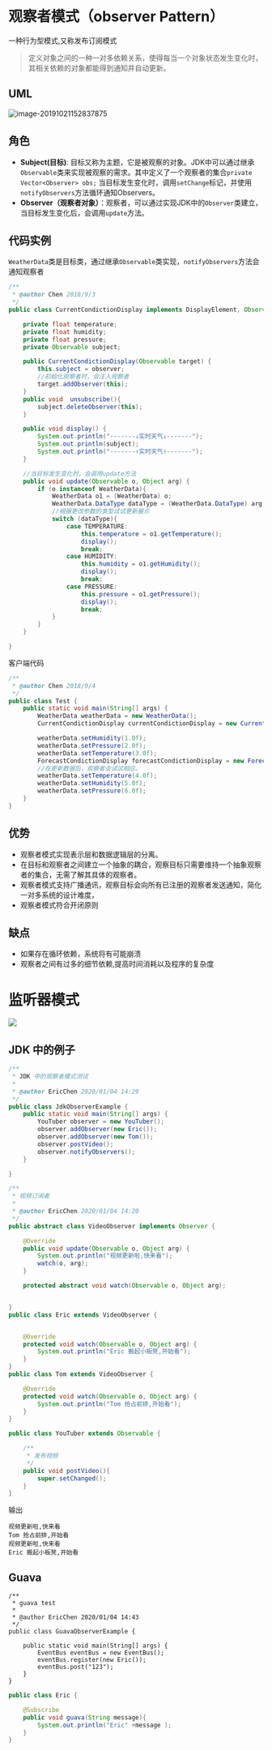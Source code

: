# 观察者模式（observer Pattern）

一种行为型模式,又称发布订阅模式

>  定义对象之间的一种一对多依赖关系，使得每当一个对象状态发生变化时，其相关依赖的对象都能得到通知并自动更新。

## UML

![image-20191021152837875](assets/image-20191021152837875.png)

## 角色

- **Subject(目标)**: 目标又称为主题，它是被观察的对象。JDK中可以通过继承`Observable`类来实现被观察的需求。其中定义了一个观察者的集合`private Vector<Observer> obs;` 当目标发生变化时，调用`setChange`标记，并使用`notifyObservers`方法循环通知Observers。
- **Observer（观察者对象）**：观察者，可以通过实现JDK中的`Observer`类建立，当目标发生变化后，会调用`update`方法。

## 代码实例

`WeatherData`类是目标类，通过继承`Observable`类实现，`notifyObservers`方法会通知观察者



```java
/**
 * @author Chen 2018/9/3
 */
public class CurrentCondictionDisplay implements DisplayElement, Observer {

    private float temperature;
    private float humidity;
    private float pressure;
    private Observable subject;

    public CurrentCondictionDisplay(Observable target) {
        this.subject = observer;
        //初始化观察者时，会注入观察者
        target.addObserver(this);
    }
    public void  unsubscribe(){
        subject.deleteObserver(this);
    }

    public void display() {
        System.out.println("-------↓实时天气↓-------");
        System.out.println(subject);
        System.out.println("-------↑实时天气↑-------");
    }

    //当目标发生变化时，会调用update方法
    public void update(Observable o, Object arg) {
        if (o instanceof WeatherData){
            WeatherData o1 = (WeatherData) o;
            WeatherData.DataType dataType = (WeatherData.DataType) arg;
            //根据更改参数的类型试试更新展示
            switch (dataType){
                case TEMPERATURE:
                    this.temperature = o1.getTemperature();
                    display();
                    break;
                case HUMIDITY:
                    this.humidity = o1.getHumidity();
                    display();
                    break;
                case PRESSURE:
                    this.pressure = o1.getPressure();
                    display();
                    break;
            }
        }
    }

}

```

客户端代码

```java
/**
 * @author Chen 2018/9/4
 */
public class Test {
    public static void main(String[] args) {
        WeatherData weatherData = new WeatherData();
        CurrentCondictionDisplay currentCondictionDisplay = new CurrentCondictionDisplay(weatherData);

        weatherData.setHumidity(1.0f);
        weatherData.setPressure(2.0f);
        weatherData.setTemperature(3.0f);
        ForecastCondictionDisplay forecastCondictionDisplay = new ForecastCondictionDisplay(weatherData);
        //在更新数据后，观察者会试试相应。
        weatherData.setTemperature(4.0f);
        weatherData.setHumidity(5.0f);
        weatherData.setPressure(6.0f);
    }
}

```

## 优势

- 观察者模式实现表示层和数据逻辑层的分离。
- 在目标和观察者之间建立一个抽象的耦合，观察目标只需要维持一个抽象观察者的集合，无需了解其具体的观察者。
- 观察者模式支持广播通讯，观察目标会向所有已注册的观察者发送通知，简化一对多系统的设计难度，
- 观察者模式符合开闭原则

## 缺点

- 如果存在循环依赖，系统将有可能崩溃
- 观察者之间有过多的细节依赖,提高时间消耗以及程序的复杂度



# 监听器模式

![](assets/5bb987596435d.png)

## JDK 中的例子

```java
/**
 * JDK 中的观察者模式测试
 *
 * @author EricChen 2020/01/04 14:29
 */
public class JdkObserverExample {
    public static void main(String[] args) {
        YouTuber observer = new YouTuber();
        observer.addObserver(new Eric());
        observer.addObserver(new Tom());
        observer.postVideo();
        observer.notifyObservers();
    }

}

```

```java
/**
 * 视频订阅者
 *
 * @author EricChen 2020/01/04 14:20
 */
public abstract class VideoObserver implements Observer {

    @Override
    public void update(Observable o, Object arg) {
        System.out.println("视频更新啦,快来看");
        watch(o, arg);
    }

    protected abstract void watch(Observable o, Object arg);


}
public class Eric extends VideoObserver {


    @Override
    protected void watch(Observable o, Object arg) {
        System.out.println("Eric 搬起小板凳,开始看");
    }
}
public class Tom extends VideoObserver {

    @Override
    protected void watch(Observable o, Object arg) {
        System.out.println("Tom 抢占前排,开始看");
    }
}

```

```java
public class YouTuber extends Observable {

    /**
     * 发布视频
     */
    public void postVideo(){
        super.setChanged();
    }
}
```

输出

```
视频更新啦,快来看
Tom 抢占前排,开始看
视频更新啦,快来看
Eric 搬起小板凳,开始看
```

## Guava 

```
/**
 * guava test
 *
 * @author EricChen 2020/01/04 14:43
 */
public class GuavaObserverExample {

    public static void main(String[] args) {
        EventBus eventBus = new EventBus();
        eventBus.register(new Eric());
        eventBus.post("123");
    }
}

```

```java
public class Eric {

    @Subscribe
    public void guava(String message){
        System.out.println("Eric" +message );
    }
}
```